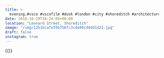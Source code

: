 ```yaml
---
title: >
  evening.#vsco #vscofilm #dusk #london #city #shoreditch #architecture #light
date: 2016-10-29T16:24:04+00:00
location: "Leonard Street, Shoreditch"
image: "/img/12b1bca7e55b756fc3cde89c4ddd1422.jpg"
draft: false
instagram: true
---
```


{{<photo src="/img/12b1bca7e55b756fc3cde89c4ddd1422.jpg">}}
